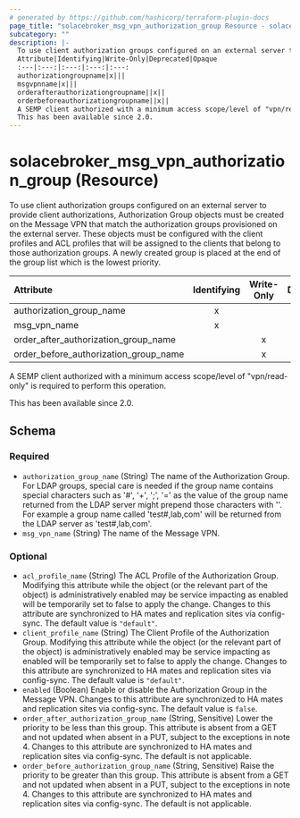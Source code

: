 ```yaml
---
# generated by https://github.com/hashicorp/terraform-plugin-docs
page_title: "solacebroker_msg_vpn_authorization_group Resource - solacebroker"
subcategory: ""
description: |-
  To use client authorization groups configured on an external server to provide client authorizations, Authorization Group objects must be created on the Message VPN that match the authorization groups provisioned on the external server. These objects must be configured with the client profiles and ACL profiles that will be assigned to the clients that belong to those authorization groups. A newly created group is placed at the end of the group list which is the lowest priority.
  Attribute|Identifying|Write-Only|Deprecated|Opaque
  :---|:---:|:---:|:---:|:---:
  authorizationgroupname|x|||
  msgvpnname|x|||
  orderafterauthorizationgroupname||x||
  orderbeforeauthorizationgroupname||x||
  A SEMP client authorized with a minimum access scope/level of "vpn/read-only" is required to perform this operation.
  This has been available since 2.0.
---
```


# solacebroker_msg_vpn_authorization_group (Resource)

To use client authorization groups configured on an external server to provide client authorizations, Authorization Group objects must be created on the Message VPN that match the authorization groups provisioned on the external server. These objects must be configured with the client profiles and ACL profiles that will be assigned to the clients that belong to those authorization groups. A newly created group is placed at the end of the group list which is the lowest priority.


Attribute|Identifying|Write-Only|Deprecated|Opaque
:---|:---:|:---:|:---:|:---:
authorization_group_name|x|||
msg_vpn_name|x|||
order_after_authorization_group_name||x||
order_before_authorization_group_name||x||



A SEMP client authorized with a minimum access scope/level of "vpn/read-only" is required to perform this operation.

This has been available since 2.0.



<!-- schema generated by tfplugindocs -->
## Schema

### Required

- `authorization_group_name` (String) The name of the Authorization Group. For LDAP groups, special care is needed if the group name contains special characters such as '#', '+', ';', '=' as the value of the group name returned from the LDAP server might prepend those characters with '\'. For example a group name called 'test#,lab,com' will be returned from the LDAP server as 'test\#,lab,com'.
- `msg_vpn_name` (String) The name of the Message VPN.

### Optional

- `acl_profile_name` (String) The ACL Profile of the Authorization Group. Modifying this attribute while the object (or the relevant part of the object) is administratively enabled may be service impacting as enabled will be temporarily set to false to apply the change. Changes to this attribute are synchronized to HA mates and replication sites via config-sync. The default value is `"default"`.
- `client_profile_name` (String) The Client Profile of the Authorization Group. Modifying this attribute while the object (or the relevant part of the object) is administratively enabled may be service impacting as enabled will be temporarily set to false to apply the change. Changes to this attribute are synchronized to HA mates and replication sites via config-sync. The default value is `"default"`.
- `enabled` (Boolean) Enable or disable the Authorization Group in the Message VPN. Changes to this attribute are synchronized to HA mates and replication sites via config-sync. The default value is `false`.
- `order_after_authorization_group_name` (String, Sensitive) Lower the priority to be less than this group. This attribute is absent from a GET and not updated when absent in a PUT, subject to the exceptions in note 4. Changes to this attribute are synchronized to HA mates and replication sites via config-sync. The default is not applicable.
- `order_before_authorization_group_name` (String, Sensitive) Raise the priority to be greater than this group. This attribute is absent from a GET and not updated when absent in a PUT, subject to the exceptions in note 4. Changes to this attribute are synchronized to HA mates and replication sites via config-sync. The default is not applicable.


